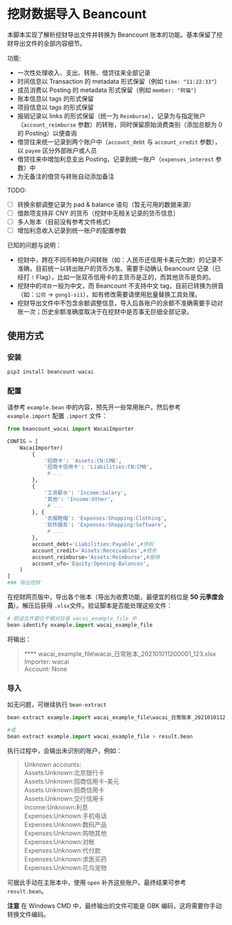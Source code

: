 # 挖财数据导入 Beancount

本脚本实现了解析挖财导出文件并转换为 Beancount 账本的功能。基本保留了挖财导出文件的全部内容细节。

功能:
- 一次性处理收入、支出、转账、借贷往来全部记录
- 时间信息以 Transaction 的 metadata 形式保留（例如 `time: "11:22:33"`）
- 成员消费以 Posting 的 metadata 形式保留（例如 `member: "阿猫"`）
- 账本信息以 tags 的形式保留
- 项目信息以 tags 的形式保留
- 报销记录以 links 的形式保留（统一为 `Reimburse`），记录为与指定账户（`account_reimburse` 参数）的转账，同时保留原始消费类别（添加总额为 0  的 Posting）以便查询
- 借贷往来统一记录到两个账户中（`account_debt` 与 `account_credit` 参数），以 `payee` 区分外部账户或人员
- 借贷往来中增加利息支出 Posting，记录到统一账户（`expenses_interest` 参数）中
- 为无备注的借贷与转账自动添加备注

TODO:
- [ ] 转换余额调整记录为 pad & balance 语句（暂无可用的数据来源）
- [ ] 借款项支持非 CNY 的货币（挖财中无相关记录的货币信息）
- [ ] 多人账本（目前没有参考文件格式）
- [ ] 增加利息收入记录到统一账户的配置参数

已知的问题与说明：
- 挖财中，跨在不同币种账户间转账（如：人民币还信用卡美元欠款）的记录不准确，目前统一以转出账户的货币为准。需要手动确认 Beancount 记录（已经打 `!` Flag），比如一张双币信用卡的主货币是正的，而其他货币是负的。
- 挖财中的`项目`一般为中文，而 Beancount 不支持中文 tag，目前已转换为拼音（如：`公司` -> `gong1-si1`），如有修改需要请使用批量替换工具处理。
- 挖财导出文件中不包含余额调整信息，导入后各账户的余额不准确需要手动对账一次；历史余额准确度取决于在挖财中是否事无巨细全部记录。

## 使用方式

### 安装
```python
pip3 install beancount-wacai
```
### 配置
请参考 `example.bean` 中的内容，预先开一些常用账户。然后参考 `example.import` 配置 `.import` 文件：
```python
from beancount_wacai import WacaiImporter

CONFIG = [
    WacaiImporter(
        {
            '招商卡': 'Assets:CN:CMB',
            '招商卡信用卡': 'Liabilities:CN:CMB',
             # ...
        },
        {
            '工资薪水': 'Income:Salary',
            '其他': 'Income:Other',
             # ...
        }, {
            '衣服鞋帽': 'Expenses:Shopping:Clothing',
            '软件服务': 'Expenses:Shopping:Software',
             # ...
        },
        account_debt='Liabilities:Payable',#债权
        account_credit='Assets:Receivables',#债务
        account_reimburse='Assets:Reimburse',#报销
        account_ufo='Equity:Opening-Balances',
    )
]
### 导出挖财
```
在挖财网页版中，导出各个账本（导出为收费功能，最便宜的档位是 **50 元季度会员**）。解压后获得 `.xlsx`文件。验证脚本是否能处理这些文件：
```python
# 假设文件都位于相对目录 wacai_example_file 中
bean-identify example.import wacai_example_file
```
将输出：
> **** wacai_example_file\wacai_日常账本_202101011200001_123.xlsx  
> Importer:    wacai  
> Account:     None  

### 导入
如无问题，可继续执行 `bean-extract`

```python
bean-extract example.import wacai_example_file\wacai_日常账本_202101011200001_123.xlsx > result.bean

#或
bean-extract example.import wacai_example_file > result.bean
```
执行过程中，会输出未识别的账户，例如：
> Unknown accounts:  
> Assets:Unknown:北京银行卡  
> Assets:Unknown:招商信用卡-美元  
> Assets:Unknown:招商信用卡  
> Assets:Unknown:交行信用卡  
> Income:Unknown:利息  
> Expenses:Unknown:手机电话  
> Expenses:Unknown:数码产品  
> Expenses:Unknown:购物其他  
> Expenses:Unknown:对帐  
> Expenses:Unknown:代付款  
> Expenses:Unknown:求医买药  
> Expenses:Unknown:花鸟宠物  

可据此手动在主账本中，使用 `open` 补齐这些账户。最终结果可参考 `result.bean`。

**注意** 在 Windows CMD 中，最终输出的文件可能是 GBK 编码，这将需要你手动转换文件编码。
